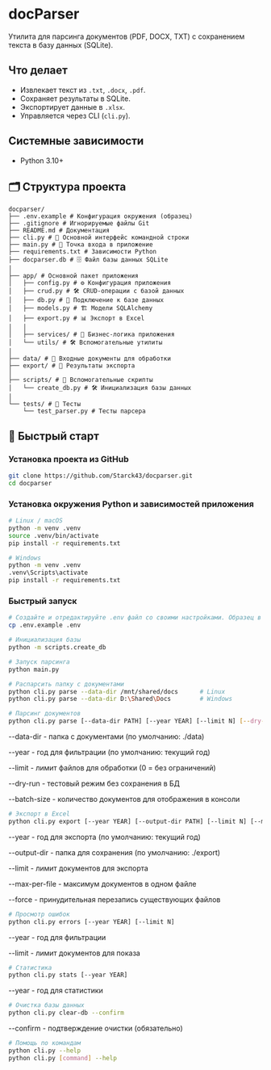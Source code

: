 # docParser

Утилита для парсинга документов (PDF, DOCX, TXT) с сохранением текста в базу данных (SQLite).

## Что делает
- Извлекает текст из `.txt`, `.docx`, `.pdf`.
- Сохраняет результаты в SQLite.
- Экспортирует данные в `.xlsx`.
- Управляется через CLI (`cli.py`).

## Системные зависимости
- Python 3.10+


## 🗂 Структура проекта
```sourcegraph
docparser/
├── .env.example # Конфигурация окружения (образец)
├── .gitignore # Игнорируемые файлы Git
├── README.md # Документация
├── cli.py # 📌 Основной интерфейс командной строки
├── main.py # 🚀 Точка входа в приложение
├── requirements.txt # Зависимости Python
├── docparser.db # 🗄️ Файл базы данных SQLite
│
├── app/ # Основной пакет приложения
│   ├── config.py # ⚙️ Конфигурация приложения
│   ├── crud.py # 🛠️ CRUD-операции с базой данных
│   ├── db.py # 🔌 Подключение к базе данных
│   ├── models.py # 🏗️ Модели SQLAlchemy
│   ├── export.py # 📊 Экспорт в Excel
│   │
│   ├── services/ # 🧩 Бизнес-логика приложения
│   └── utils/ # 🛠️ Вспомогательные утилиты
│
├── data/ # 📂 Входные документы для обработки
├── export/ # 📁 Результаты экспорта
│
├── scripts/ # 📜 Вспомогательные скрипты
│   └── create_db.py # 🛠️ Инициализация базы данных
│
└── tests/ # 🧪 Тесты
    └── test_parser.py # Тесты парсера
```

## 🚀 Быстрый старт

### Установка проекта из GitHub

```bash
git clone https://github.com/Starck43/docparser.git
cd docparser
````

### Установка окружения Python и зависимостей приложения
```bash
# Linux / macOS
python -m venv .venv
source .venv/bin/activate
pip install -r requirements.txt

# Windows
python -m venv .venv
.venv\Scripts\activate
pip install -r requirements.txt
```

### Быстрый запуск
```bash
# Создайте и отредактируйте .env файл со своими настройками. Образец в .env.example
cp .env.example .env

# Инициализация базы
python -m scripts.create_db 

# Запуск парсинга
python main.py

# Распарсить папку с документами
python cli.py parse --data-dir /mnt/shared/docs      # Linux
python cli.py parse --data-dir D:\Shared\Docs        # Windows

# Парсинг документов
python cli.py parse [--data-dir PATH] [--year YEAR] [--limit N] [--dry-run] [--batch-size N]
```
--data-dir - папка с документами (по умолчанию: ./data)

--year - год для фильтрации (по умолчанию: текущий год)

--limit - лимит файлов для обработки (0 = без ограничений)

--dry-run - тестовый режим без сохранения в БД

--batch-size - количество документов для отображения в консоли

```bash
# Экспорт в Excel
python cli.py export [--year YEAR] [--output-dir PATH] [--limit N] [--max-per-file N] [--force]
```
--year - год для экспорта (по умолчанию: текущий год)

--output-dir - папка для сохранения (по умолчанию: ./export)

--limit - лимит документов для экспорта

--max-per-file - максимум документов в одном файле

--force - принудительная перезапись существующих файлов

```bash
# Просмотр ошибок
python cli.py errors [--year YEAR] [--limit N]
```

--year - год для фильтрации

--limit - лимит документов для показа


```bash
# Статистика
python cli.py stats [--year YEAR]
```
--year - год для статистики


```bash
# Очистка базы данных
python cli.py clear-db --confirm
```
--confirm - подтверждение очистки (обязательно)


```bash
# Помощь по командам
python cli.py --help
python cli.py [command] --help
```
